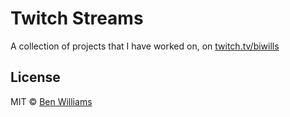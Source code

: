 # Twitch Streams

A collection of projects that I have worked on, on [twitch.tv/biwills](https://twitch.tv/biwills)

## License

MIT © [Ben Williams](https://biwills.com)

